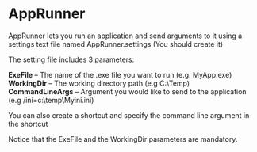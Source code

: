 # AppRunner 

AppRunner lets you run an application and send arguments to it using a settings text file named AppRunner.settings (You should create it)

The setting file includes 3 parameters:

**ExeFile** – The name of the .exe file you want to run (e.g. MyApp.exe)  
**WorkingDir** – The working directory path (e.g C:\Temp\)  
**CommandLineArgs** – Argument you would like to send to the application (e.g /ini=c:\temp\Myini.ini)  

You can also create a shortcut and specify the command line argument in the shortcut

Notice that the ExeFile and the WorkingDir parameters are mandatory.
